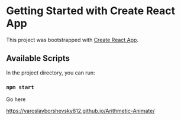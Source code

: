 # Getting Started with Create React App

This project was bootstrapped with [Create React App](https://github.com/facebook/create-react-app).

## Available Scripts

In the project directory, you can run:

### `npm start`

Go here 

https://yaroslavborshevsky812.github.io/Arithmetic-Animate/